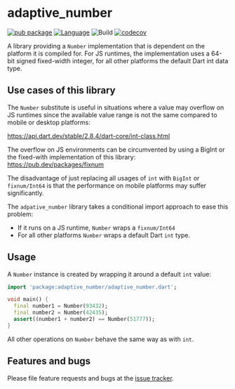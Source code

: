 # adaptive_number

[![pub package](https://img.shields.io/pub/v/adaptive_number.svg)](https://pub.dev/packages/adaptive_number)
[![Language](https://img.shields.io/badge/language-Dart-blue.svg)](https://dart.dev)
![Build](https://github.com/lemoony/adaptive_number_dart/actions/workflows/test-package.yml/badge.svg)
[![codecov](https://codecov.io/gh/lemoony/adaptive_number_dart/branch/main/graph/badge.svg)](https://codecov.io/gh/lemoony/adaptive_number_dart)

A library providing a `Number` implementation that is dependent on the platform it is compiled for.
For JS runtimes, the implementation uses a 64-bit signed fixed-width integer, for all other platforms
the default Dart int data type.

## Use cases of this library

The `Number` substitute is useful in situations where a value may overflow on JS runtimes since the available value range
is not the same compared to mobile or desktop platforms:

https://api.dart.dev/stable/2.8.4/dart-core/int-class.html

The overflow on JS environments can be circumvented by using a BigInt or the fixed-with implementation of this library:
https://pub.dev/packages/fixnum

The disadvantage of just replacing all usages of `int` with `BigInt` or `fixnum/Int64` is that the performance on
mobile platforms may suffer significantly.

The `adpative_number` library takes a conditional import approach to ease this problem:

- If it runs on a JS runtime, `Number` wraps a `fixnum/Int64`
- For all other platforms `Number` wraps a default Dart `int` type.

## Usage

A `Number` instance is created by wrapping it around a default `int` value:

```dart
import 'package:adaptive_number/adaptive_number.dart';

void main() {
  final number1 = Number(93432);
  final number2 = Number(42435);
  assert((number1 + number2) == Number(51777));
}
```

All other operations on `Number` behave the same way as with `int`.

## Features and bugs

Please file feature requests and bugs at the [issue tracker][tracker].

[tracker]: https://github.com/lemoony/adaptive_number_dart/issues
